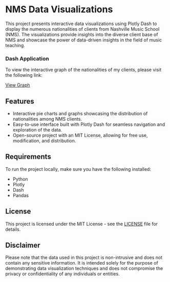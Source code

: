 # NMS Data Visualizations

This project presents interactive data visualizations using Plotly Dash to display the numerous nationalities of clients from Nashville Music School (NMS). The visualizations provide insights into the diverse client base of NMS and showcase the power of data-driven insights in the field of music teaching.

### Dash Application

To view the interactive graph of the nationalities of my clients, please visit the following link:

[View Graph](http://127.0.0.1:8050/)

## Features

- Interactive pie charts and graphs showcasing the distribution of nationalities among NMS clients.
- Easy-to-use interface built with Plotly Dash for seamless navigation and exploration of the data.
- Open-source project with an MIT License, allowing for free use, modification, and distribution.

## Requirements

To run the project locally, make sure you have the following installed:

- Python
- Plotly
- Dash
- Pandas

## License

This project is licensed under the MIT License - see the [LICENSE](LICENSE) file for details.

## Disclaimer

Please note that the data used in this project is non-intrusive and does not contain any sensitive information. It is intended solely for the purpose of demonstrating data visualization techniques and does not compromise the privacy or confidentiality of any individuals or entities.
